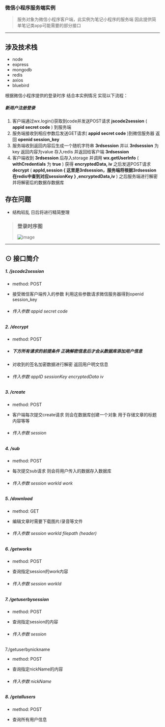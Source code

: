 ### 微信小程序服务端实例

> 服务对象为微信小程序客户端，此实例为笔记小程序的服务端 因此提供简单笔记类app可能需要的部分接口

---

## 涉及技术栈

- node
- express
- mongodb
- redis
- axios
- bluebird

根据微信小程序提供的登录时序 结合本实例情况 实现以下流程：

##### 新用户注册登录

1. 客户端通过wx.login()获取到code并发送POST请求 **jscode2session** ( **appid secret code** ) 到服务端
2. 服务端接收到相应参数后发送GET请求( **appid secret code** )到微信服务器 返回 **openid session_key**
3. 服务端收到返回内容后生成一个随机字符串 **3rdsession** 并以 **3rdsession** 为key 返回内容为value 存入redis 并返回给客户端 **3rdsession**
4. 客户端收到 **3rdsession** 后存入storage 并调用 **wx.getUserInfo** ( **withCredentials** 为 **true** ) 获得 **encryptedData, iv** 之后发送POST请求 **decrypt** ( **appId,session { 这里是3rdsession，服务端将根据3rdsession在redis中查到对应sessionKey } ,encryptedData,iv** ) 之后服务端进行解密并将解密后的数据存数据库

## 存在问题

- 结构较乱 日后将进行精简整理

> ### 登录时序图
> ![image](https://mp.weixin.qq.com/debug/wxadoc/dev/image/login.png?t=2017127)

---

## ⊙ 接口简介

##### 1. /jscode2session

- method: POST

- 接受微信客户端传入的参数 利用这些参数请求微信服务器得到openid session_key

- ###### 传入参数 appid secret code

##### 2. /decrypt

- method: POST

- ##### 下方所有请求的前提条件 正确解密信息后才会从数据库添加用户信息

- 对收到的签名加密数据进行解密 返回用户明文信息

- ###### 传入参数 appID sessionKey encryptedData iv

##### 3. /create

- method: POST

- 客户端每次提交create请求 则会在数据库创建一个对象 用于存储文章的标题内容等等

- ###### 传入参数 session

##### 4. /sub

- method: POST

- 每次提交sub请求 则会将用户传入的数据存入数据库

- ###### 传入参数 session workId work

##### 5. /download

- method: GET

- 编辑文章时需要下载图片/录音等文件

- ###### 传入参数 session workId filepath (header)

##### 6. /getworks

- method: POST

- 查询指定session的work内容

- ###### 传入参数 session workId

##### 7. /getuserbysession

- method: POST

- 查询指定session的内容

- ###### 传入参数 session

7./getuserbynickname

- method: POST

- 查询指定nickName的内容

- ###### 传入参数 nickName

##### 8. /getallusers

- method: POST

- 查询所有用户信息